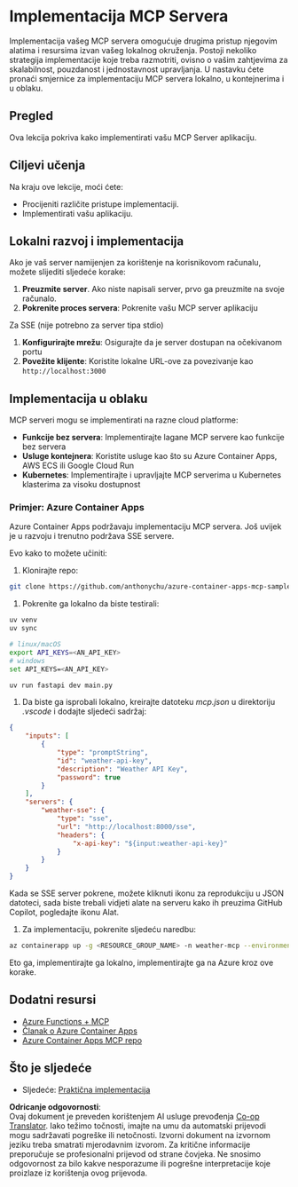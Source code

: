 <!--
CO_OP_TRANSLATOR_METADATA:
{
  "original_hash": "7816cc28f7ab9a54e31f9246429ffcd9",
  "translation_date": "2025-05-17T12:56:31+00:00",
  "source_file": "03-GettingStarted/08-deployment/README.md",
  "language_code": "hr"
}
-->
# Implementacija MCP Servera

Implementacija vašeg MCP servera omogućuje drugima pristup njegovim alatima i resursima izvan vašeg lokalnog okruženja. Postoji nekoliko strategija implementacije koje treba razmotriti, ovisno o vašim zahtjevima za skalabilnost, pouzdanost i jednostavnost upravljanja. U nastavku ćete pronaći smjernice za implementaciju MCP servera lokalno, u kontejnerima i u oblaku.

## Pregled

Ova lekcija pokriva kako implementirati vašu MCP Server aplikaciju.

## Ciljevi učenja

Na kraju ove lekcije, moći ćete:

- Procijeniti različite pristupe implementaciji.
- Implementirati vašu aplikaciju.

## Lokalni razvoj i implementacija

Ako je vaš server namijenjen za korištenje na korisnikovom računalu, možete slijediti sljedeće korake:

1. **Preuzmite server**. Ako niste napisali server, prvo ga preuzmite na svoje računalo.
1. **Pokrenite proces servera**: Pokrenite vašu MCP server aplikaciju

Za SSE (nije potrebno za server tipa stdio)

1. **Konfigurirajte mrežu**: Osigurajte da je server dostupan na očekivanom portu
1. **Povežite klijente**: Koristite lokalne URL-ove za povezivanje kao `http://localhost:3000`

## Implementacija u oblaku

MCP serveri mogu se implementirati na razne cloud platforme:

- **Funkcije bez servera**: Implementirajte lagane MCP servere kao funkcije bez servera
- **Usluge kontejnera**: Koristite usluge kao što su Azure Container Apps, AWS ECS ili Google Cloud Run
- **Kubernetes**: Implementirajte i upravljajte MCP serverima u Kubernetes klasterima za visoku dostupnost

### Primjer: Azure Container Apps

Azure Container Apps podržavaju implementaciju MCP servera. Još uvijek je u razvoju i trenutno podržava SSE servere.

Evo kako to možete učiniti:

1. Klonirajte repo:

  ```sh
  git clone https://github.com/anthonychu/azure-container-apps-mcp-sample.git
  ```

1. Pokrenite ga lokalno da biste testirali:

  ```sh
  uv venv
  uv sync

  # linux/macOS
  export API_KEYS=<AN_API_KEY>
  # windows
  set API_KEYS=<AN_API_KEY>

  uv run fastapi dev main.py
  ```

1. Da biste ga isprobali lokalno, kreirajte datoteku *mcp.json* u direktoriju *.vscode* i dodajte sljedeći sadržaj:

  ```json
  {
      "inputs": [
          {
              "type": "promptString",
              "id": "weather-api-key",
              "description": "Weather API Key",
              "password": true
          }
      ],
      "servers": {
          "weather-sse": {
              "type": "sse",
              "url": "http://localhost:8000/sse",
              "headers": {
                  "x-api-key": "${input:weather-api-key}"
              }
          }
      }
  }
  ```

  Kada se SSE server pokrene, možete kliknuti ikonu za reprodukciju u JSON datoteci, sada biste trebali vidjeti alate na serveru kako ih preuzima GitHub Copilot, pogledajte ikonu Alat.

1. Za implementaciju, pokrenite sljedeću naredbu:

  ```sh
  az containerapp up -g <RESOURCE_GROUP_NAME> -n weather-mcp --environment mcp -l westus --env-vars API_KEYS=<AN_API_KEY> --source .
  ```

Eto ga, implementirajte ga lokalno, implementirajte ga na Azure kroz ove korake.

## Dodatni resursi

- [Azure Functions + MCP](https://learn.microsoft.com/en-us/samples/azure-samples/remote-mcp-functions-dotnet/remote-mcp-functions-dotnet/)
- [Članak o Azure Container Apps](https://techcommunity.microsoft.com/blog/appsonazureblog/host-remote-mcp-servers-in-azure-container-apps/4403550)
- [Azure Container Apps MCP repo](https://github.com/anthonychu/azure-container-apps-mcp-sample)

## Što je sljedeće

- Sljedeće: [Praktična implementacija](/04-PracticalImplementation/README.md)

**Odricanje odgovornosti**:  
Ovaj dokument je preveden korištenjem AI usluge prevođenja [Co-op Translator](https://github.com/Azure/co-op-translator). Iako težimo točnosti, imajte na umu da automatski prijevodi mogu sadržavati pogreške ili netočnosti. Izvorni dokument na izvornom jeziku treba smatrati mjerodavnim izvorom. Za kritične informacije preporučuje se profesionalni prijevod od strane čovjeka. Ne snosimo odgovornost za bilo kakve nesporazume ili pogrešne interpretacije koje proizlaze iz korištenja ovog prijevoda.